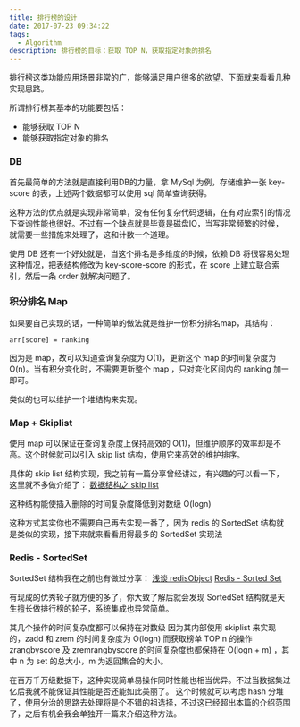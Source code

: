 ```yaml
---
title: 排行榜的设计
date: 2017-07-23 09:34:22
tags:
  - Algorithm
description: 排行榜的目标：获取 TOP N，获取指定对象的排名
---
```


排行榜这类功能应用场景非常的广，能够满足用户很多的欲望。下面就来看看几种实现思路。

所谓排行榜其基本的功能要包括：

* 能够获取 TOP N
* 能够获取指定对象的排名

### DB

首先最简单的方法就是直接利用DB的力量，拿 MySql 为例，存储维护一张 key-score 的表，上述两个数据都可以使用 sql 简单查询获得。

这种方法的优点就是实现非常简单，没有任何复杂代码逻辑，在有对应索引的情况下查询性能也很好。不过有一个缺点就是毕竟是磁盘IO，当写非常频繁的时候，就需要一些措施来处理了，这和计数一个道理。

使用 DB 还有一个好处就是，当这个排名是多维度的时候，依赖 DB 将很容易处理这种情况，把表结构修改为 key-score-score 的形式，在 score 上建立联合索引，然后一条 order 就解决问题了。

### 积分排名 Map

如果要自己实现的话，一种简单的做法就是维护一份积分排名map，其结构：
```
arr[score] = ranking
```
因为是 map，故可以知道查询复杂度为 O(1)，更新这个 map 的时间复杂度为 O(n)。当有积分变化时，不需要更新整个 map ，只对变化区间内的 ranking 加一即可。

类似的也可以维护一个堆结构来实现。

### Map + Skiplist

使用 map 可以保证在查询复杂度上保持高效的 O(1)，但维护顺序的效率却是不高。这个时候就可以引入 skip list 结构，使用它来高效的维护排序。

具体的 skip list 结构实现，我之前有一篇分享曾经讲过，有兴趣的可以看一下，这里就不多做介绍了：
[数据结构之 skip list][1]

这种结构能使插入删除的时间复杂度降低到对数级 O(logn)

这种方式其实你也不需要自己再去实现一番了，因为 redis 的 SortedSet 结构就是类似的实现，接下来就来看看用得最多的 SortedSet 实现法

### Redis - SortedSet
SortedSet 结构我在之前也有做过分享：
[浅谈 redisObject][2]
[Redis - Sorted Set][3]

有现成的优秀轮子就方便的多了，你大致了解后就会发现 SortedSet 结构就是天生擅长做排行榜的轮子，系统集成也异常简单。

其几个操作的时间复杂度都可以保持在对数级
因为其内部使用 skiplist 来实现的，zadd 和 zrem 的时间复杂度为 O(logn)
而获取榜单 TOP n 的操作 zrangbyscore 及 zremrangbyscore 的时间复杂度也都保持在 O(logn + m) ，其中 n 为 set 的总大小，m 为返回集合的大小。

在百万千万级数据下，这种实现简单易操作同时性能也相当优异。不过当数据集过亿后我就不能保证其性能是否还能如此美丽了。
这个时候就可以考虑 hash 分堆了，使用分治的思路去处理将是个不错的祖选择，不过这已经超出本篇的介绍范围了，之后有机会我会单独开一篇来介绍这种方法。


  [1]: https://www.zybuluo.com/elibinary/note/482099
  [2]: https://www.zybuluo.com/elibinary/note/460215
  [3]: https://www.zybuluo.com/elibinary/note/467036
